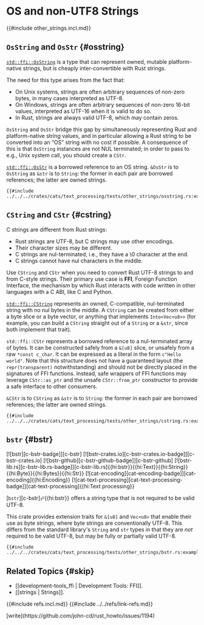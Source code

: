 # OS and non-UTF8 Strings

{{#include other_strings.incl.md}}

## `OsString` and `OsStr` {#osstring}

[`std::ffi::OsString`](https://doc.rust-lang.org/std/ffi/struct.OsString.html) is a type that can represent owned, mutable platform-native strings, but is cheaply inter-convertible with Rust strings.

The need for this type arises from the fact that:

- On Unix systems, strings are often arbitrary sequences of non-zero bytes, in many cases interpreted as UTF-8.
- On Windows, strings are often arbitrary sequences of non-zero 16-bit values, interpreted as UTF-16 when it is valid to do so.
- In Rust, strings are always valid UTF-8, which may contain zeros.

`OsString` and `OsStr` bridge this gap by simultaneously representing Rust and platform-native string values, and in particular allowing a Rust string to be converted into an “OS” string with no cost if possible. A consequence of this is that `OsString` instances are not NUL terminated; in order to pass to e.g., Unix system call, you should create a `CStr`.

[`std::ffi::OsStr`](https://doc.rust-lang.org/std/ffi/struct.OsStr.html) is a borrowed reference to an OS string. `&OsStr` is to `OsString` as `&str` is to `String`: the former in each pair are borrowed references; the latter are owned strings.

```rust,editable
{{#include ../../../crates/cats/text_processing/tests/other_strings/osstring.rs:example}}
```

## `CString` and `CStr` {#cstring}

C strings are different from Rust strings:

- Rust strings are UTF-8, but C strings may use other encodings.
- Their character sizes may be different.
- C strings are nul-terminated, i.e., they have a \0 character at the end.
- C strings cannot have nul characters in the middle.

Use `CString` and `CStr` when you need to convert Rust UTF-8 strings to and from C-style strings. Their primary use case is **FFI**, Foreign Function Interface, the mechanism by which Rust interacts with code written in other languages with a C ABI, like C and Python.

[`std::ffi::CString`](https://doc.rust-lang.org/std/ffi/struct.CString.html) represents an owned, C-compatible, nul-terminated string with no nul bytes in the middle. A `CString` can be created from either a byte slice or a byte vector, or anything that implements `Into<Vec<u8>>` (for example, you can build a `CString` straight out of a `String` or a `&str`, since both implement that trait).

`std::ffi::CStr` represents a borrowed reference to a nul-terminated array of bytes. It can be constructed safely from a `&[u8]` slice, or unsafely from a raw `*const c_char`. It can be expressed as a literal in the form `c"Hello world"`. Note that this structure does not have a guaranteed layout (the `repr(transparent)` notwithstanding) and should not be directly placed in the signatures of FFI functions. Instead, safe wrappers of FFI functions may leverage `CStr::as_ptr` and the unsafe `CStr::from_ptr` constructor to provide a safe interface to other consumers.

`&CStr` is to `CString` as `&str` is to `String`: the former in each pair are borrowed references; the latter are owned strings.

```rust,editable
{{#include ../../../crates/cats/text_processing/tests/other_strings/cstring.rs:example}}
```

## `bstr` {#bstr}

[![bstr][c-bstr-badge]][c-bstr] [![bstr-crates.io][c-bstr-crates.io-badge]][c-bstr-crates.io] [![bstr-github][c-bstr-github-badge]][c-bstr-github] [![bstr-lib.rs][c-bstr-lib.rs-badge]][c-bstr-lib.rs]{{hi:bstr}}{{hi:Text}}{{hi:String}}{{hi:Byte}}{{hi:Bytes}}{{hi:Str}} [![cat-encoding][cat-encoding-badge]][cat-encoding]{{hi:Encoding}} [![cat-text-processing][cat-text-processing-badge]][cat-text-processing]{{hi:Text processing}}

[`bstr`][c-bstr]⮳{{hi:bstr}} offers a string type that is not required to be valid UTF-8.

This crate provides extension traits for `&[u8]` and `Vec<u8>` that enable their use as byte strings, where byte strings are conventionally UTF-8. This differs from the standard library's `String` and `str` types in that they are *not* required to be valid UTF-8, but may be fully or partially valid UTF-8.

```rust,editable
{{#include ../../../crates/cats/text_processing/tests/other_strings/bstr.rs:example}}
```

## Related Topics {#skip}

- [[development-tools_ffi | Development Tools: FFI]].
- [[strings | Strings]].

{{#include refs.incl.md}}
{{#include ../../refs/link-refs.md}}

<div class="hidden">
[write](https://github.com/john-cd/rust_howto/issues/1194)
</div>
